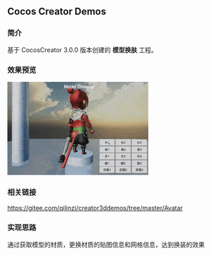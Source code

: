 ## Cocos Creator Demos

### 简介
基于 CocosCreator 3.0.0 版本创建的 **模型换肤** 工程。

### 效果预览
![image](../../gif/202201/2022012088.gif)

### 相关链接
https://gitee.com/qilinzi/creator3ddemos/tree/master/Avatar

### 实现思路
通过获取模型的材质，更换材质的贴图信息和网格信息，达到换装的效果
